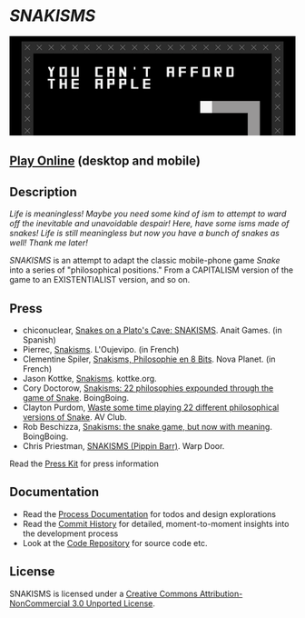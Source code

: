 # *SNAKISMS*

![](images/snakisms-banner.png)

## [Play Online](http://pippinbarr.github.io/SNAKISMS/) (desktop and mobile)

## Description
*Life is meaningless! Maybe you need some kind of ism to attempt to ward off the inevitable and unavoidable despair! Here, have some isms made of snakes! Life is still meaningless but now you have a bunch of snakes as well! Thank me later!*

*SNAKISMS* is an attempt to adapt the classic mobile-phone game *Snake* into a series of "philosophical positions." From a CAPITALISM version of the game to an EXISTENTIALIST version, and so on.

## Press
* chiconuclear, [Snakes on a Plato's Cave: SNAKISMS](http://www.anaitgames.com/articulos/snakisms-pippin-barr). Anait Games. (in Spanish)
* Pierrec, [Snakisms](http://oujevipo.fr/general/5895-snakisms/). L'Oujevipo. (in French)
* Clementine Spiler, [Snakisms, Philosophie en 8 Bits](http://www.novaplanet.com/novamag/70861/snakisms-philosophie-en-8-bits). Nova Planet. (in French)
* Jason Kottke, [Snakisms](http://kottke.org/17/03/snakisms). kottke.org.
* Cory Doctorow, [Snakisms: 22 philosophies expounded through the game of Snake](http://boingboing.net/2017/03/04/nothing-sounds-quite-like-a-33-2.html). BoingBoing.
* Clayton Purdom, [Waste some time playing 22 different philosophical versions of Snake](http://www.avclub.com/article/waste-some-time-playing-22-different-philosophical-251567). AV Club.
* Rob Beschizza, [Snakisms: the snake game, but now with meaning](http://boingboing.net/2017/03/06/snakisms-the-snake-game-but.html). BoingBoing.
* Chris Priestman, [SNAKISMS (Pippin Barr)](http://warpdoor.com/2017/03/07/snakisms-pippin-barr/). Warp Door.

Read the [Press Kit](../press) for press information

## Documentation
* Read the [Process Documentation](../process) for todos and design explorations
* Read the [Commit History](https://github.com/pippinbarr/snakisms/commits/master) for detailed, moment-to-moment insights into the development process
* Look at the [Code Repository](https://github.com/pippinbarr/snakisms) for source code etc.

## License
SNAKISMS is licensed under a [Creative Commons Attribution-NonCommercial 3.0 Unported License](http://creativecommons.org/licenses/by-nc/3.0/).
